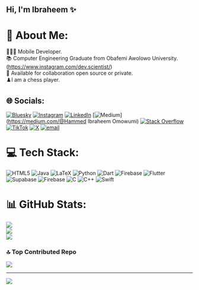 ## Hi, I'm Ibraheem ✨

# 💫 About Me:
🧑🏻‍💻 Mobile Developer.<br>📚 Computer Engineering Graduate from Obafemi Awolowo University. (https://www.instagram.com/dev.scientist/)<br>📝 Available for collaboration open source or private.<br>♟️I am a chess player.


## 🌐 Socials:
[![Bluesky](https://img.shields.io/badge/bluesky-0285FF?style=for-the-badge&logo=bluesky&logoColor=%23FFFFFF)](https://bsky.app/profile/Scientist265) [![Instagram](https://img.shields.io/badge/Instagram-%23E4405F.svg?logo=Instagram&logoColor=white)](https://instagram.com/dev.Scientist) [![LinkedIn](https://img.shields.io/badge/LinkedIn-%230077B5.svg?logo=linkedin&logoColor=white)](https://linkedin.com/in/ibraheem-hammed) [![Medium](https://img.shields.io/badge/Medium-12100E?logo=medium&logoColor=white)](https://medium.com/@Hammed Ibraheem Omowumi) [![Stack Overflow](https://img.shields.io/badge/-Stackoverflow-FE7A16?logo=stack-overflow&logoColor=white)](https://stackoverflow.com/users/11497314) [![TikTok](https://img.shields.io/badge/TikTok-%23000000.svg?logo=TikTok&logoColor=white)](https://tiktok.com/@dev.s) [![X](https://img.shields.io/badge/X-black.svg?logo=X&logoColor=white)](https://x.com/Scientist_068) [![email](https://img.shields.io/badge/Email-D14836?logo=gmail&logoColor=white)](mailto:hibraheem160@gmail.com) 

# 💻 Tech Stack:
![HTML5](https://img.shields.io/badge/html5-%23E34F26.svg?style=for-the-badge&logo=html5&logoColor=white) ![Java](https://img.shields.io/badge/java-%23ED8B00.svg?style=for-the-badge&logo=openjdk&logoColor=white) ![LaTeX](https://img.shields.io/badge/latex-%23008080.svg?style=for-the-badge&logo=latex&logoColor=white) ![Python](https://img.shields.io/badge/python-3670A0?style=for-the-badge&logo=python&logoColor=ffdd54) ![Dart](https://img.shields.io/badge/dart-%230175C2.svg?style=for-the-badge&logo=dart&logoColor=white) ![Firebase](https://img.shields.io/badge/firebase-%23039BE5.svg?style=for-the-badge&logo=firebase) ![Flutter](https://img.shields.io/badge/Flutter-%2302569B.svg?style=for-the-badge&logo=Flutter&logoColor=white) ![Supabase](https://img.shields.io/badge/Supabase-3ECF8E?style=for-the-badge&logo=supabase&logoColor=white) ![Firebase](https://img.shields.io/badge/firebase-a08021?style=for-the-badge&logo=firebase&logoColor=ffcd34) ![C](https://img.shields.io/badge/c-%2300599C.svg?style=for-the-badge&logo=c&logoColor=white) ![C++](https://img.shields.io/badge/c++-%2300599C.svg?style=for-the-badge&logo=c%2B%2B&logoColor=white) ![Swift](https://img.shields.io/badge/swift-F54A2A?style=for-the-badge&logo=swift&logoColor=white)
# 📊 GitHub Stats:
![](https://github-readme-stats.vercel.app/api?username=Scientist265&theme=dark&hide_border=false&include_all_commits=false&count_private=false)<br/>
![](https://nirzak-streak-stats.vercel.app/?user=Scientist265&theme=dark&hide_border=false)<br/>
![](https://github-readme-stats.vercel.app/api/top-langs/?username=Scientist265&theme=dark&hide_border=false&include_all_commits=false&count_private=false&layout=compact)

### 🔝 Top Contributed Repo
![](https://github-contributor-stats.vercel.app/api?username=Scientist265&limit=5&theme=dark&combine_all_yearly_contributions=true)

---
[![](https://visitcount.itsvg.in/api?id=Scientist265&icon=0&color=0)](https://visitcount.itsvg.in)

<!-- Proudly created with GPRM ( https://gprm.itsvg.in ) -->
